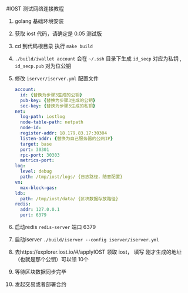 #IOST 测试网络连接教程

1. golang 基础环境安装

2. 获取 iost 代码，请确定是 0.05 测试版

3. cd 到代码根目录 执行 `make build`

4. `./build/iwallet account` 会在 `~/.ssh` 目录下生成 `id_secp` 对应为私钥 , `id_secp.pub` 对为位公钥

5. 修改 `iserver/iserver.yml` 配置文件

   ```yaml
   account:
     id: {替换为步骤3生成的公钥}
     pub-key: {替换为步骤3生成的公钥}
     sec-key: {替换为步骤3生成的私钥}
   net:
     log-path: iostlog
     node-table-path: netpath
     node-id:
     register-addr: 18.179.83.17:30304
     listen-addr: {替换为自己服务器的公网IP}
     target: base
     port: 30301
     rpc-port: 30303
     metrics-port:
   log:
     level: debug
     path: /tmp/iost/logs/ {日志路径，随意配置}
   vm:
     max-block-gas:
   ldb:
     path: /tmp/iost/data/ {区块数据存放路径}
   redis:
     addr: 127.0.0.1
     port: 6379
   
   ```
6. 启动redis `redis-server` 端口 6379

7. 启动iserver `./build/iserver --config iserver/iserver.yml`

8. 去https://explorer.iost.io/#/applyIOST 领取 iost， 填写 刚才生成的地址（也就是那个公钥）可以领 10个

9. 等待区块数据同步完毕

10. 发起交易或者部署合约
